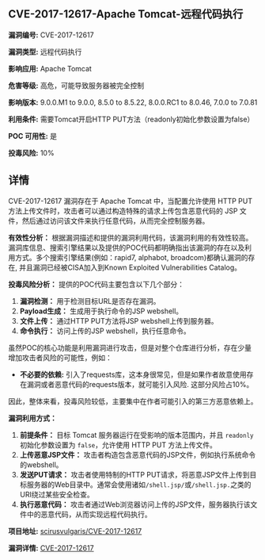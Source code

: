 ## CVE-2017-12617-Apache Tomcat-远程代码执行

**漏洞编号:** CVE-2017-12617

**漏洞类型:** 远程代码执行

**影响应用:** Apache Tomcat

**危害等级:** 高危，可能导致服务器被完全控制

**影响版本:** 9.0.0.M1 to 9.0.0, 8.5.0 to 8.5.22, 8.0.0.RC1 to 8.0.46, 7.0.0 to 7.0.81

**利用条件:** 需要Tomcat开启HTTP PUT方法（readonly初始化参数设置为false）

**POC 可用性:** 是

**投毒风险:** 10%

## 详情

CVE-2017-12617 漏洞存在于 Apache Tomcat 中，当配置允许使用 HTTP PUT 方法上传文件时，攻击者可以通过构造特殊的请求上传包含恶意代码的 JSP 文件，然后通过访问该文件来执行任意代码，从而完全控制服务器。

**有效性分析：**
根据漏洞描述和提供的漏洞利用代码，该漏洞利用的有效性较高。漏洞库信息、搜索引擎结果以及提供的POC代码都明确指出该漏洞的存在以及利用方式。多个搜索引擎结果(例如：rapid7, alphabot, broadcom)都确认漏洞的存在, 并且漏洞已经被CISA加入到Known Exploited Vulnerabilities Catalog。

**投毒风险分析：**
提供的POC代码主要包含以下几个部分：
1.  **漏洞检测：** 用于检测目标URL是否存在漏洞。
2.  **Payload生成：** 生成用于执行命令的JSP webshell。
3.  **文件上传：** 通过HTTP PUT方法将JSP webshell上传到服务器。
4.  **命令执行：** 访问上传的JSP webshell，执行任意命令。

虽然POC的核心功能是利用漏洞进行攻击，但是对整个仓库进行分析，存在少量增加攻击者风险的可能性，例如：
*   **不必要的依赖:** 引入了requests库，这本身很常见，但是如果作者故意使用存在漏洞或者恶意代码的requests版本，就可能引入风险. 这部分风险占10%。

因此，整体来看，投毒风险较低，主要集中在作者可能引入的第三方恶意依赖上。

**漏洞利用方式：**
1.  **前提条件：** 目标 Tomcat 服务器运行在受影响的版本范围内，并且 `readonly` 初始化参数设置为 `false`，允许使用 HTTP PUT 方法上传文件。
2.  **上传恶意JSP文件：** 攻击者构造包含恶意代码的JSP文件，例如执行系统命令的webshell。
3.  **发送PUT请求：** 攻击者使用特制的HTTP PUT请求，将恶意JSP文件上传到目标服务器的Web目录中。通常会使用诸如`/shell.jsp/`或`/shell.jsp.`之类的URI绕过某些安全检查。
4.  **执行恶意代码：** 攻击者通过Web浏览器访问上传的JSP文件，服务器执行该文件中的恶意代码，从而实现远程代码执行。

**项目地址:** [scirusvulgaris/CVE-2017-12617](https://github.com/scirusvulgaris/CVE-2017-12617)

**漏洞详情:** [CVE-2017-12617](https://nvd.nist.gov/vuln/detail/CVE-2017-12617)